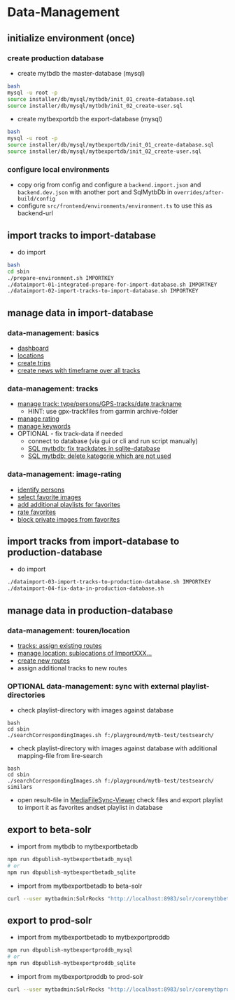 # Data-Management

## initialize environment (once)

### create production database
- create mytbdb the master-database (mysql)
```bash
bash
mysql -u root -p 
source installer/db/mysql/mytbdb/init_01_create-database.sql
source installer/db/mysql/mytbdb/init_02_create-user.sql
```
- create mytbexportdb the export-database (mysql)
```bash
bash
mysql -u root -p 
source installer/db/mysql/mytbexportdb/init_01_create-database.sql
source installer/db/mysql/mytbexportdb/init_02_create-user.sql
``` 

### configure local environments
- copy orig from config and configure a ```backend.import.json``` and ```backend.dev.json``` with another port and SqlMytbDb in ```overrides/after-build/config```
- configure ```src/frontend/environments/environment.ts``` to use this as backend-url 

## import tracks to import-database
- do import
```bash
bash
cd sbin
./prepare-environment.sh IMPORTKEY
./dataimport-01-integrated-prepare-for-import-database.sh IMPORTKEY
./dataimport-02-import-tracks-to-import-database.sh IMPORTKEY
```
## manage data in import-database
 
### data-management: basics 
- [dashboard](http://localhost:4001/mytbdev/de/#)
- [locations](http://localhost:4001/mytbdev/de/sections/start/search/jederzeit/ueberall/alles/egal/dashboardFilter:noSubType/forExport/location/10/1)
- [create trips](http://localhost:4001/mytbdev/de/tdocadmin/create/TRIP)
- [create news with timeframe over all tracks](http://localhost:4001/mytbdev/de/tdocadmin/create/NEWS)

### data-management: tracks 
- [manage track: type/persons/GPS-tracks/date,trackname](http://localhost:4001/mytbdev/de/sections/start/search/jederzeit/ueberall/alles/egal/dashboardFilter:noSubType/forExport/track/10/1) 
  - HINT: use gpx-trackfiles from garmin archive-folder
- [manage rating](http://localhost:4001/mytbdev/de/sections/start/search/jederzeit/ueberall/alles/egal/dashboardFilter:unrated/forExport/track/10/1)
- [manage keywords](http://localhost:4001/mytbdev/de/sections/start/search/jederzeit/ueberall/alles/egal/dashboardFilter:todoKeywords/forExport/track/10/1)
- OPTIONAL - fix track-data if needed
  - connect to database (via gui or cli and run script manually)
  - [SQL mytbdb: fix trackdates in sqlite-database](installer/db/sqlite/mytbdb/fix-trackdates-by-imagedates.sql)
  - [SQL mytbdb: delete kategorie which are not used](installer/db/sqlite/mytbdb/delete-tracks-unused.sql)

### data-management: image-rating
- [identify persons](http://localhost:4001/mytbdev/de/sections/start/search/jederzeit/ueberall/alles/egal/dashboardFilter:unRatedChildren/forExport/track/10/1)
- [select favorite images](http://localhost:4001/mytbdev/de/sections/start/search/jederzeit/ueberall/alles/egal/dashboardFilter:unRatedChildren/forExport/track/10/1)
- [add additional playlists for favorites](http://localhost:4001/mytbdev/de/sections/start/search/jederzeit/ueberall/alles/egal/dashboardFilter:noMainFavoriteChildren/forExport/track/10/1)
- [rate favorites](http://localhost:4001/mytbdev/de/sections/start/search/jederzeit/ueberall/alles/egal/dashboardFilter:noMainFavoriteChildren/forExport/track/10/1)
- [block private images from favorites](http://localhost:4001/mytbdev/de/sections/start/search/jederzeit/ueberall/alles/egal/personalRateOverall:5,6,7,8,9,10,11,12,13,14,15/dateAsc/image/99/1)

## import tracks from import-database to production-database 
- do import
```bash
./dataimport-03-import-tracks-to-production-database.sh IMPORTKEY
./dataimport-04-fix-data-in-production-database.sh
```

## manage data in production-database

### data-management: touren/location
- [tracks: assign existing routes](http://localhost:4001/mytbdev/de/sections/start/search/jederzeit/ueberall/alles/egal/dashboardFilter:noRoute/forExport/track/10/1)
- [manage location: sublocations of ImportXXX...](http://localhost:4001/mytbdev/de/tdoc/search/jederzeit/ueberall/alles/Import/egal/date/location/10/1)
- [create new routes](http://localhost:4001/mytbdev/de/sections/start/search/jederzeit/ueberall/alles/egal/dashboardFilter:noRoute/forExport/track/10/1)
- assign additional tracks to new routes

### OPTIONAL data-management: sync with external playlist-directories
- check playlist-directory with images against database
```
bash
cd sbin
./searchCorrespondingImages.sh f:/playground/mytb-test/testsearch/
``` 
- check playlist-directory with images against database with additional mapping-file from lire-search
```
bash
cd sbin
./searchCorrespondingImages.sh f:/playground/mytb-test/testsearch/ similars
``` 
-  open result-file in [MediaFileSync-Viewer](devtools/media-file-db-sync-viewer.html) check files and export playlist to import it as favorites andset playlist in database

## export to beta-solr
- import from mytbdb to mytbexportbetadb
```bash
npm run dbpublish-mytbexportbetadb_mysql
# or
npm run dbpublish-mytbexportbetadb_sqlite
```
- import from mytbexportbetadb to beta-solr
```bash
curl --user mytbadmin:SolrRocks "http://localhost:8983/solr/coremytbbeta/dataimport?command=full-import&clean=true&commit=true&optimize=true&synchronous=true&verbose=true"
```

## export to prod-solr
- import from mytbexportbetadb to mytbexportproddb
```bash
npm run dbpublish-mytbexportproddb_mysql
# or
npm run dbpublish-mytbexportproddb_sqlite
```
- import from mytbexportproddb to prod-solr
```bash
curl --user mytbadmin:SolrRocks "http://localhost:8983/solr/coremytbprod/dataimport?command=full-import&clean=true&commit=true&optimize=true&synchronous=true&verbose=true"
```
